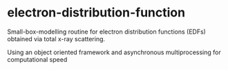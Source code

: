 # electron-distribution-function
Small-box-modelling routine for electron distribution functions (EDFs) obtained via total x-ray scattering.

Using an object oriented framework and asynchronous multiprocessing for computational speed
